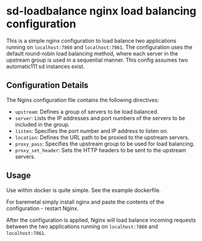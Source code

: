 # sd-loadbalance nginx load balancing configuration

This is a simple nginx configuration to load balance two applications running on `localhost:7860` and `localhost:7861`. The configuration uses the default round-robin load balancing method, where each server in the upstream group is used in a sequential manner. This config assumes two automatic111 sd instances exist.

## Configuration Details

The Nginx configuration file contains the following directives:

- `upstream`: Defines a group of servers to be load balanced.
- `server`: Lists the IP addresses and port numbers of the servers to be included in the group.
- `listen`: Specifies the port number and IP address to listen on.
- `location`: Defines the URL path to be proxied to the upstream servers.
- `proxy_pass`: Specifies the upstream group to be used for load balancing.
- `proxy_set_header`: Sets the HTTP headers to be sent to the upstream servers.

## Usage

Use within docker is quite simple. See the example dockerfile.

For baremetal simply install nginx and paste the contents of the configuration - restart Nginx.

After the configuration is applied, Nginx will load balance incoming requests between the two applications running on `localhost:7860` and `localhost:7861`.

